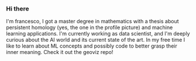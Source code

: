 ### Hi there 
I'm francesco, I got a master degree in mathematics with a thesis about persistent homology (yes, the one in the profile picture) and machine learning applications. 
I'm currently working as data scientist, and I'm deeply curious about the AI world and its current state of the art. 
In my free time I like to learn about ML concepts and possibly code to better grasp their inner meaning. Check it out the geoviz repo!

